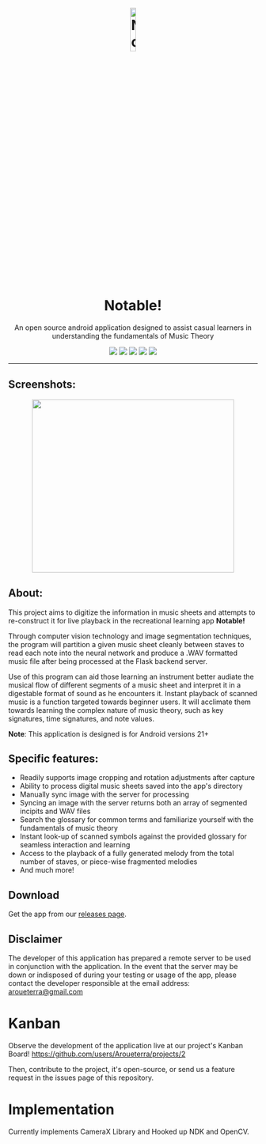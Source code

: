 <h1 align="center">
  <br>
  <a href="https://github.com/Toga-Party/Notable-Android"><img src="https://user-images.githubusercontent.com/20365551/108993761-f4aca980-76d5-11eb-97e0-fb9532ac5955.png" alt="Notable!" width="15%"></img> </a>
  <br>
  Notable!
  <br>
</h1>


<p align="center">An open source android application designed to assist casual learners in understanding the fundamentals of Music Theory </p>

 <p align="center">
    <a href="https://github.com/Toga-Party/Notable-Android/releases/latest"><img src="https://img.shields.io/github/v/release/Toga-Party/Notable-Android?style=for-the-badge"/></a>
    <img src="https://img.shields.io/github/stars/Toga-Party/Notable-Android.svg?style=for-the-badge" />
    <img src="https://img.shields.io/github/repo-size/Toga-Party/Notable-Android?style=for-the-badge" />
    <img src="https://img.shields.io/github/contributors/Toga-Party/Notable-Android?style=for-the-badge" />
    <img src="https://img.shields.io/maintenance/yes/2021?style=for-the-badge" />
  
    

 </p>

---

## Screenshots:
<p align="center">
  <img src="https://user-images.githubusercontent.com/20365551/109002802-a4d3df80-76e1-11eb-9ad4-563215c4a977.png" width="90%" align="center" height="350"></img>
</p>

## About:
This project aims to digitize the information in music sheets and attempts to re-construct it for live playback in the recreational learning app **Notable!**

Through computer vision technology and image segmentation techniques, the program will partition a given music sheet cleanly between staves to read each note into the neural network and produce a .WAV formatted music file after being processed at the Flask backend server. 

Use of this program can aid those learning an instrument better audiate the musical flow of different segments of a music sheet and interpret it in a digestable format of sound as he encounters it. Instant playback of scanned music is a function targeted towards beginner users. It will acclimate them towards learning the complex nature of music theory, such as key signatures, time signatures, and note values.

 **Note**: This application is designed is for Android versions 21+

## Specific features:
- Readily supports image cropping and rotation adjustments after capture
- Ability to process digital music sheets saved into the app's directory
- Manually sync image with the server for processing
- Syncing an image with the server returns both an array of segmented incipits and WAV files
- Search the glossary for common terms and familiarize yourself with the fundamentals of music theory
- Instant look-up of scanned symbols against the provided glossary for seamless interaction and learning
- Access to the playback of a fully generated melody from the total number of staves, or piece-wise fragmented melodies
- And much more!

## Download
Get the app from our [releases page](https://github.com/Toga-Party/Notable-Android/releases).

## Disclaimer

The developer of this application has prepared a remote server to be used in conjunction with the application. In the event that the server may be down or indisposed of during your testing or usage of the app, please contact the developer responsible at the email address: aroueterra@gmail.com

# Kanban
Observe the development of the application live at our project's Kanban Board! 
https://github.com/users/Aroueterra/projects/2

Then, contribute to the project, it's open-source, or send us a feature request in the issues page of this repository.

# Implementation
Currently implements CameraX Library and Hooked up NDK and OpenCV.


